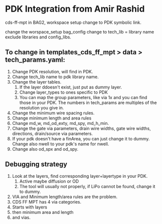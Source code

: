 # PDK Integration from Amir Rashid

cds-ff-mpt in BAG2, workspace setup change to PDK symbolic link.

change the worspace_setup bag_config change to tech_lib = library name exclude libraries and config_libs.

## To change in templates_cds_ff_mpt > data > tech_params.yaml:

1. Change PDK resolution, will find in PDK.
2. Change tech_lib name to pdk library name.
3. Change the layer tables.
   1. If the layer ddoesn't exist, just put as dummy layer.
   2. Change layer_types to ones specific to PDK
   3. You can map the group parameters, like via 1x and you can find those in your PDK. The numbers in tech_params are multiples of the resolution you give in.
4. Change the minimum wire spacing rules. 
5. Change minimum length and area rules
6. Change md_w, md_od_exty, md_spy, md_h_min.
7. Change the gate via parameters, drain wire widths, gate wire widths, directions, drain/source via parameters.
8. If your pdk doesn't have a finArea, you can just change it to dummy. Change also nwell to your pdk's name for nwell.
9. Change also od_spx and od_spy.

## Debugging strategy

1. Look at the layers, find corresponding layer+layertype in your PDK.
   1. Active maybe diffusion or OD
   2. The tool will usually not properly, if LiPo cannot be found, change it to dummy.
2. VIA and Minimum length/area rules are the problem.
3. CDS FF MPT has 4 via categories.
4. Starts with layers
5. then minimum area and length
6. and vias.
